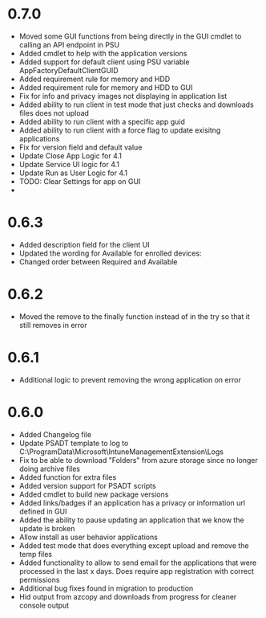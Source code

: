 # 0.7.0

- Moved some GUI functions from being directly in the GUI cmdlet to calling an API endpoint in PSU
- Added cmdlet to help with the application versions
- Added support for default client using PSU variable AppFactoryDefaultClientGUID
- Added requirement rule for memory and HDD
- Added requirement rule for memory and HDD to GUI
- Fix for info and privacy images not displaying in application list
- Added ability to run client in test mode that just checks and downloads files does not upload
- Added ability to run client with a specific app guid
- Added ability to run client with a force flag to update exisitng applications
- Fix for version field and default value
- Update Close App Logic for 4.1
- Update Service UI logic for 4.1
- Update Run as User Logic for 4.1
- TODO: Clear Settings for app on GUI
- 


# 0.6.3

- Added description field for the client UI
- Updated the wording for Available for enrolled devices:
- Changed order between Required and Available

# 0.6.2

- Moved the remove to the finally function instead of in the try so that it still removes in error

# 0.6.1

- Additional logic to prevent removing the wrong application on error

# 0.6.0

- Added Changelog file
- Update PSADT template to log to C:\ProgramData\Microsoft\IntuneManagementExtension\Logs
- Fix to be able to download "Folders" from azure storage since no longer doing archive files
- Added function for extra files
- Added version support for PSADT scripts
- Added cmdlet to build new package versions
- Added links/badges if an application has a privacy or information url defined in GUI
- Added the ability to pause updating an application that we know the update is broken
- Allow install as user behavior applications
- Added test mode that does everything except upload and remove the temp files
- Added functionality to allow to send email for the applications that were processed in the last x days. Does require app registration with correct permissions
- Additional bug fixes found in migration to production
- Hid output from azcopy and downloads from progress for cleaner console output